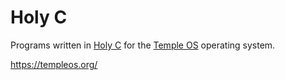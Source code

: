 # Holy C

Programs written in [Holy C](https://rosettacode.org/wiki/Category:HolyC)
for the [Temple OS](https://en.wikipedia.org/wiki/TempleOS) operating system.

https://templeos.org/
